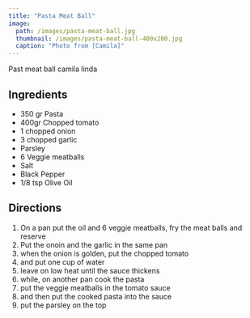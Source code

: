```yaml
---
title: "Pasta Meat Ball"
image: 
  path: /images/pasta-meat-ball.jpg
  thumbnail: /images/pasta-meat-ball-400x200.jpg
  caption: "Photo from [Camila]"
---
```


Past meat ball camila linda

## Ingredients

* 350 gr Pasta
* 400gr  Chopped tomato
* 1 chopped onion
* 3 chopped garlic
* Parsley
* 6 Veggie meatballs
* Salt
* Black Pepper
* 1/8 tsp Olive Oil

## Directions

1. On a pan put the oil and 6 veggie meatballs, fry the meat balls and reserve
2. Put the onoin and the garlic in the same pan
3. when the onion is golden, put the chopped tomato
4. and put one cup of water
5. leave on low heat until the sauce thickens
6. while, on another pan cook the pasta
7. put the veggie meatballs in the tomato sauce
8. and then put the cooked pasta into the sauce
9. put the parsley on the top
